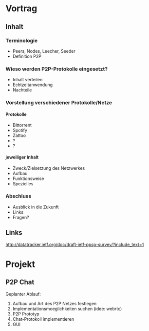 # Vortrag

## Inhalt

### Terminologie
* Peers, Nodes, Leecher, Seeder
* Definition P2P

### Wieso werden P2P-Protokolle eingesetzt?
* Inhalt verteilen
* Echtzeitanwendung
* Nachteile

### Vorstellung verschiedener Protokolle/Netze
#### Protokolle
* Bittorrent
* Spotify
* Zattoo
* ?
* ?
#### jeweiliger Inhalt
* Zweck/Zielsetzung des Netzwerkes
* Aufbau 
* Funktionsweise
* Spezielles

### Abschluss
* Ausblick in die Zukunft
* Links
* Fragen?



## Links
http://datatracker.ietf.org/doc/draft-ietf-ppsp-survey/?include_text=1



# Projekt

## P2P Chat
Geplanter Ablauf:
1. Aufbau und Art des P2P Netzes festlegen
2. Implementationsmoeglichkeiten suchen (idee: webrtc)
3. P2P Prototyp 
4. Chat-Protokoll implementieren
5. GUI
